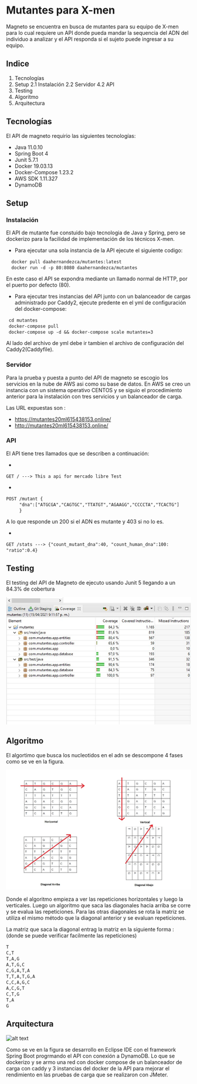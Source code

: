 # Mutantes para X-men
Magneto se encuentra en busca de mutantes para su equipo de X-men para lo cual requiere un API donde pueda mandar la sequencia del ADN del individuo a analizar y el API responda si el sujeto puede ingresar a su equipo.

## Indice
1. Tecnologías
2. Setup
   2.1 Instalación
   2.2 Servidor
   4.2 API
4. Testing
5. Algoritmo
6. Arquitectura

## Tecnologías
El API de magneto requirio las siguientes tecnologías:
- Java 11.0.10
- Spring Boot 4
- Junit 5.7.1
- Docker 19.03.13
- Docker-Compose 1.23.2
- AWS SDK 1.11.327
- DynamoDB

## Setup

### Instalación

El API de mutante fue constuido bajo tecnologia de Java y Spring, pero se dockerizo para la facilidad de implementación de los técnicos X-men.

- Para ejecutar una sola instancia de la API ejecute el siguiente codigo:

```
  docker pull daahernandezca/mutantes:latest
  docker run -d -p 80:8080 daahernandezca/mutantes 
```
 En este caso el API se expondra mediante un llamado normal de HTTP, por el puerto por defecto (80).
 
 
 - Para ejecutar tres instancias del API junto con un balanceador de cargas administrado por Caddy2, ejecute predente en el yml de configuración del docker-compose: 
 
 ```
  cd mutantes
  docker-compose pull
  docker-compose up -d && docker-compose scale mutantes=3 
```
Al lado del archivo de yml debe ir tambien el archivo de configuración del Caddy2(Caddyfile).

### Servidor

Para la prueba y puesta a punto del API de magneto se escogio los servicios en la nube de AWS asi como su base de datos. En AWS se creo un instancia con un sistema operativo CENTOS y se siguio el procedimiento anterior para la instalación con tres servicios y un balanceador de carga.

Las URL expuestas son :
- https://mutantes20ml615438153.online/
- http://mutantes20ml615438153.online/

### API

El API tiene tres llamados que se describen a continuación:

-
 ```
GET / ---> This a api for mercado libre Test
 ```
- 
 ``` 
POST /mutant {
      "dna":["ATGCGA","CAGTGC","TTATGT","AGAAGG","CCCCTA","TCACTG"]
      }
 ```
 A lo que responde un 200 si el ADN es mutante y 403 si no lo es.
 
 -
  ``` 
GET /stats ---> {"count_mutant_dna":40, "count_human_dna":100: "ratio":0.4}
 ```
 
 ## Testing
 
 El testing del API de Magneto de ejecuto usando Junit 5 llegando a un 84.3% de cobertura
 
 ![alt text](https://github.com/daahernandezca/mutantes/blob/main/resources/testCoverage.jpg?raw=true)
 
 ## Algoritmo

 El algortimo que busca los nucleotidos en el adn se descompone 4 fases como se ve en la figura. 
 
 ![alt text](https://github.com/daahernandezca/mutantes/blob/main/resources/algoritmo.jpg?raw=true)
 
 Donde el algoritmo empieza a ver las repeticiones horizontales y luego la verticales. Luego un algoritmo que saca las diagonales hacia arriba se corre y se evalua las repeticiones. Para las otras diagonales se rota la matriz se utiliza el mismo método que la diagonal anterior y se evaluan repeticiones.
 
 La matriz que saca la diagonal entrag la matriz en la siguiente forma : (donde se puede verificar facilmente las repeticiones)
 
 ```
 T
 C,T
 T,A,G
 A,T,G,C
 C,G,A,T,A
 T,T,A,T,G,A
 C,C,A,G,C
 A,C,G,T
 C,T,G
 T,A
 G
  ```
  
 ## Arquitectura
 
  ![alt text](https://github.com/daahernandezca/mutantes/blob/main/resources/arquitectura.jpg?raw=true)
  
  Como se ve en la figura se desarrollo en Eclipse IDE con el framework Spring Boot progrmando el API con conexión a DynamoDB. Lo que se dockerizo y se armo una red con docker compose de un balanceador de carga con caddy y 3 instancias del docker de la API para mejorar el rendimiento en las pruebas de carga que se realizaron con JMeter. 
 
  
